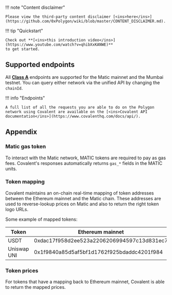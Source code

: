 !!! note "Content disclaimer"   

    Please view the third-party content disclaimer [<ins>here</ins>](https://github.com/0xPolygon/wiki/blob/master/CONTENT_DISCLAIMER.md).

!!! tip "Quickstart"

    Check out **[<ins>this introduction video</ins>](https://www.youtube.com/watch?v=qhibXxKANWE)**
    to get started.

## Supported endpoints

All [__Class A__](https://www.covalenthq.com/docs/api/#tag--Class-A) endpoints are supported for the Matic mainnet and the Mumbai testnet. You can query either network via the unified API by changing the `chainId`.

!!! info "Endpoints"

    A full list of all the requests you are able to do on the Polygon network using Covalent are available on the [<ins>Covalent API documentation</ins>](https://www.covalenthq.com/docs/api/).

## Appendix

### Matic gas token

To interact with the Matic network, MATIC tokens are required to pay as gas fees. Covalent's
responses automatically returns `gas_*` fields in the MATIC units.

### Token mapping

Covalent maintains an on-chain real-time mapping of token addresses between the Ethereum mainnet and the Matic chain. These addresses are used to reverse-lookup prices on Matic and also to return the right token logo URLs.

Some example of mapped tokens:

|Token|Ethereum mainnet|Matic mainnet|
|---|---|---|
|USDT|0xdac17f958d2ee523a2206206994597c13d831ec7|0xc2132d05d31c914a87c6611c10748aeb04b58e8f|
|Uniswap UNI|0x1f9840a85d5af5bf1d1762f925bdaddc4201f984|0xb33eaad8d922b1083446dc23f610c2567fb5180f|

### Token prices

For tokens that have a mapping back to Ethereum mainnet, Covalent is able to return the mapped prices.
